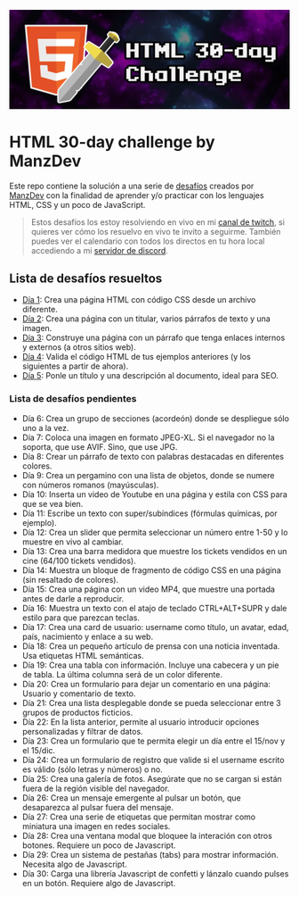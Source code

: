 ![HTML 30-day challenge](./assets/HTML-30-day-challenge.webp)


# HTML 30-day challenge by ManzDev

Este repo contiene la solución a una serie de [desafíos](https://lenguajehtml.com/challenge/) creados por [ManzDev](https://manz.dev) con la finalidad de aprender y/o practicar con los lenguajes HTML, CSS y un poco de JavaScript.

> Estos desafíos los estoy resolviendo en vivo en mi [canal de twitch](https://twitch.tv/odracirdev), si quieres ver cómo los resuelvo en vivo te invito a seguirme. También puedes ver el calendario con todos los directos en tu hora local accediendo a mi [servidor de discord](https://discord.gg/3m9KdYAf3p).

## Lista de desafíos resueltos

 - [Día 1](./01/index.html): Crea una página HTML con código CSS desde un archivo diferente.
 - [Día 2](./02/index.html): Crea una página con un titular, varios párrafos de texto y una imagen.
 - [Día 3](./03/index.html): Construye una página con un párrafo que tenga enlaces internos y externos (a otros sitios web).
 - [Día 4](./04/index.html): Valida el código HTML de tus ejemplos anteriores (y los siguientes a partir de ahora).
 - [Día 5](./05/index.html): Ponle un título y una descripción al documento, ideal para SEO.

### Lista de desafíos pendientes

 - Día 6: Crea un grupo de secciones (acordeón) donde se despliegue sólo uno a la vez.
 - Día 7: Coloca una imagen en formato JPEG-XL. Si el navegador no la soporta, que use AVIF. Sino, que use JPG.
 - Día 8: Crear un párrafo de texto con palabras destacadas en diferentes colores.
 - Día 9: Crea un pergamino con una lista de objetos, donde se numere con números romanos (mayúsculas).
 - Día 10: Inserta un video de Youtube en una página y estila con CSS para que se vea bien.
 - Día 11: Escribe un texto con super/subíndices (fórmulas químicas, por ejemplo).
 - Día 12: Crea un slider que permita seleccionar un número entre 1-50 y lo muestre en vivo al cambiar.
 - Día 13: Crea una barra medidora que muestre los tickets vendidos en un cine (64/100 tickets vendidos).
- Día 14: Muestra un bloque de fragmento de código CSS en una página (sin resaltado de colores).
- Día 15: Crea una página con un video MP4, que muestre una portada antes de darle a reproducir.
- Día 16: Muestra un texto con el atajo de teclado CTRL+ALT+SUPR y dale estilo para que parezcan teclas.
- Día 17: Crea una card de usuario: username como título, un avatar, edad, país, nacimiento y enlace a su web.
- Día 18: Crea un pequeño artículo de prensa con una noticia inventada. Usa etiquetas HTML semánticas.
- Día 19: Crea una tabla con información. Incluye una cabecera y un pie de tabla. La última columna será de un color diferente.
- Día 20: Crea un formulario para dejar un comentario en una página: Usuario y comentario de texto.
- Día 21: Crea una lista desplegable donde se pueda seleccionar entre 3 grupos de productos ficticios.
- Día 22: En la lista anterior, permite al usuario introducir opciones personalizadas y filtrar de datos.
- Día 23: Crea un formulario que te permita elegir un día entre el 15/nov y el 15/dic.
- Día 24: Crea un formulario de registro que valide si el username escrito es válido (sólo letras y números) o no.
- Día 25: Crea una galería de fotos. Asegúrate que no se cargan si están fuera de la región visible del navegador.
- Día 26: Crea un mensaje emergente al pulsar un botón, que desaparezca al pulsar fuera del mensaje.
- Día 27: Crea una serie de etiquetas que permitan mostrar como miniatura una imagen en redes sociales.
- Día 28: Crea una ventana modal que bloquee la interación con otros botones. Requiere un poco de Javascript.
- Día 29: Crea un sistema de pestañas (tabs) para mostrar información. Necesita algo de Javascript.
- Día 30: Carga una librería Javascript de confetti y lánzalo cuando pulses en un botón. Requiere algo de Javascript.